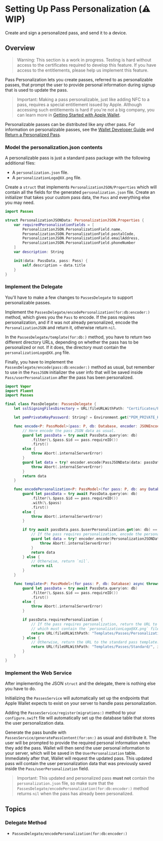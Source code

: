 # Setting Up Pass Personalization (⚠️ WIP)

Create and sign a personalized pass, and send it to a device.

## Overview

> Warning: This section is a work in progress. Testing is hard without access to the certificates required to develop this feature. If you have access to the entitlements, please help us implement this feature.

Pass Personalization lets you create passes, referred to as personalizable passes, that prompt the user to provide personal information during signup that is used to update the pass.

> Important: Making a pass personalizable, just like adding NFC to a pass, requires a special entitlement issued by Apple. Although accessing such entitlements is hard if you're not a big company, you can learn more in [Getting Started with Apple Wallet](https://developer.apple.com/wallet/get-started/).

Personalizable passes can be distributed like any other pass. For information on personalizable passes, see the [Wallet Developer Guide](https://developer.apple.com/library/archive/documentation/UserExperience/Conceptual/PassKit_PG/PassPersonalization.html#//apple_ref/doc/uid/TP40012195-CH12-SW2) and [Return a Personalized Pass](https://developer.apple.com/documentation/walletpasses/return_a_personalized_pass).

### Model the personalization.json contents

A personalizable pass is just a standard pass package with the following additional files:

- A `personalization.json` file.
- A `personalizationLogo@XX.png` file.

Create a `struct` that implements ``PersonalizationJSON/Properties`` which will contain all the fields for the generated `personalization.json` file.
Create an initializer that takes your custom pass data, the ``Pass`` and everything else you may need.

```swift
import Passes

struct PersonalizationJSONData: PersonalizationJSON.Properties {
    var requiredPersonalizationFields = [
        PersonalizationJSON.PersonalizationField.name,
        PersonalizationJSON.PersonalizationField.postalCode,
        PersonalizationJSON.PersonalizationField.emailAddress,
        PersonalizationJSON.PersonalizationField.phoneNumber
    ]
    var description: String

    init(data: PassData, pass: Pass) {
        self.description = data.title
    }
}
```

### Implement the Delegate

You'll have to make a few changes to ``PassesDelegate`` to support personalizable passes.

Implement the ``PassesDelegate/encodePersonalization(for:db:encoder:)`` method, which gives you the ``Pass`` to encode.
If the pass requires personalization, and if it was not already personalized, encode the ``PersonalizationJSON`` and return it, otherwise return `nil`.

In the ``PassesDelegate/template(for:db:)`` method, you have to return two different directory URLs, depending on whether the pass has to be personalized or not. If it does, the directory must contain the `personalizationLogo@XX.png` file.

Finally, you have to implement the ``PassesDelegate/encode(pass:db:encoder:)`` method as usual, but remember to use in the ``PassJSON`` initializer the user info that will be saved inside ``Pass/userPersonalization`` after the pass has been personalized.

```swift
import Vapor
import Fluent
import Passes

final class PassDelegate: PassesDelegate {
    let sslSigningFilesDirectory = URL(fileURLWithPath: "Certificates/Passes/", isDirectory: true)

    let pemPrivateKeyPassword: String? = Environment.get("PEM_PRIVATE_KEY_PASSWORD")!

    func encode<P: PassModel>(pass: P, db: Database, encoder: JSONEncoder) async throws -> Data {
        // Here encode the pass JSON data as usual.
        guard let passData = try await PassData.query(on: db)
            .filter(\.$pass.$id == pass.requireID())
            .first()
        else {
            throw Abort(.internalServerError)
        }
        guard let data = try? encoder.encode(PassJSONData(data: passData, pass: pass)) else {
            throw Abort(.internalServerError)
        }
        return data
    }

    func encodePersonalization<P: PassModel>(for pass: P, db: any Database, encoder: JSONEncoder) async throws -> Data? {
        guard let passData = try await PassData.query(on: db)
            .filter(\.$pass.$id == pass.requireID())
            .with(\.$pass)
            .first()
        else {
            throw Abort(.internalServerError)
        }

        if try await passData.pass.$userPersonalization.get(on: db) == nil {
            // If the pass requires personalization, encode the personalization JSON data.
            guard let data = try? encoder.encode(PersonalizationJSONData(data: passData, pass: pass)) else {
                throw Abort(.internalServerError)
            }
            return data
        } else {
            // Otherwise, return `nil`.
            return nil
        }
    }

    func template<P: PassModel>(for pass: P, db: Database) async throws -> URL {
        guard let passData = try await PassData.query(on: db)
            .filter(\.$pass.$id == pass.requireID())
            .first()
        else {
            throw Abort(.internalServerError)
        }

        if passData.requiresPersonalization {
            // If the pass requires personalization, return the URL to the personalization template,
            // which must contain the `personalizationLogo@XX.png` file.
            return URL(fileURLWithPath: "Templates/Passes/Personalization/", isDirectory: true)
        } else {
            // Otherwise, return the URL to the standard pass template.
            return URL(fileURLWithPath: "Templates/Passes/Standard/", isDirectory: true)
        }
    }
}
```

### Implement the Web Service

After implementing the JSON `struct` and the delegate, there is nothing else you have to do.

Initializing the ``PassesService`` will automatically set up the endpoints that Apple Wallet expects to exist on your server to handle pass personalization.

Adding the ``PassesService/register(migrations:)`` method to your `configure.swift` file will automatically set up the database table that stores the user personalization data.

Generate the pass bundle with ``PassesService/generatePassContent(for:on:)`` as usual and distribute it.
The user will be prompted to provide the required personal information when they add the pass.
Wallet will then send the user personal information to your server, which will be saved in the ``UserPersonalization`` table.
Immediately after that, Wallet will request the updated pass.
This updated pass will contain the user personalization data that was previously saved inside the ``Pass/userPersonalization`` field.

> Important: This updated and personalized pass **must not** contain the `personalization.json` file, so make sure that the ``PassesDelegate/encodePersonalization(for:db:encoder:)`` method returns `nil` when the pass has already been personalized.

## Topics

### Delegate Method

- ``PassesDelegate/encodePersonalization(for:db:encoder:)``
